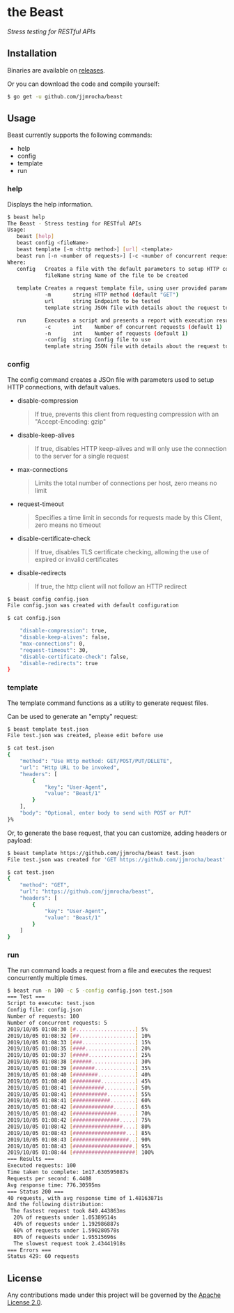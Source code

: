 the Beast
=========
*Stress testing for RESTful APIs*

## Installation
Binaries are available on [releases](https://github.com/jjmrocha/beast/releases).

Or you can download the code and compile yourself:
```sh
$ go get -u github.com/jjmrocha/beast
```

## Usage
Beast currently supports the following commands:
* help
* config
* template
* run

### help
Displays the help information.

```sh
$ beast help
The Beast - Stress testing for RESTful APIs
Usage:
   beast [help]
   beast config <fileName>
   beast template [-m <http method>] [url] <template>
   beast run [-n <number of requests>] [-c <number of concurrent requests>] <template>
Where:
   config   Creates a file with the default parameters to setup HTTP connections
            fileName string Name of the file to be created
			 			
   template Creates a request template file, using user provided parameters
            -m       string HTTP method (default "GET")
            url      string Endpoint to be tested
            template string JSON file with details about the request to test

   run      Executes a script and presents a report with execution results
            -c       int    Number of concurrent requests (default 1)
            -n       int    Number of requests (default 1)
            -config  string Config file to use
            template string JSON file with details about the request to test 
```

### config
The config command creates a JSOn file with parameters used to setup HTTP connections, with
default values.

* disable-compression 
  > If true, prevents this client from requesting compression  with an "Accept-Encoding: gzip"

* disable-keep-alives 
  > If true, disables HTTP keep-alives and will only use the  connection to the server for a single request 
  
* max-connections 
  > Limits the total number of connections per host,  zero means no limit

* request-timeout
  > Specifies a time limit in seconds for requests made by this Client,  zero means no timeout

* disable-certificate-check
  > If true, disables TLS certificate checking, allowing the use of expired or invalid certificates

* disable-redirects
  > If true, the http client will not follow an HTTP redirect

```sh
$ beast config config.json
File config.json was created with default configuration

$ cat config.json

	"disable-compression": true,
	"disable-keep-alives": false,
	"max-connections": 0,
	"request-timeout": 30,
	"disable-certificate-check": false,
	"disable-redirects": true
}
```

### template
The template command functions as a utility to generate request files.

Can be used to generate an "empty" request:
```sh
$ beast template test.json                                                        
File test.json was created, please edit before use

$ cat test.json
{
	"method": "Use Http method: GET/POST/PUT/DELETE",
	"url": "Http URL to be invoked",
	"headers": [
		{
			"key": "User-Agent",
			"value": "Beast/1"
		}
	],
	"body": "Optional, enter body to send with POST or PUT"
}%
```

Or, to generate the base request, that you can customize, adding headers or payload:
```sh
$ beast template https://github.com/jjmrocha/beast test.json
File test.json was created for 'GET https://github.com/jjmrocha/beast'

$ cat test.json
{
	"method": "GET",
	"url": "https://github.com/jjmrocha/beast",
	"headers": [
		{
			"key": "User-Agent",
			"value": "Beast/1"
		}
	]
}
```

### run
The run command loads a request from a file and executes the request concurrently multiple times.

```sh
$ beast run -n 100 -c 5 -config config.json test.json
=== Test ===
Script to execute: test.json
Config file: config.json
Number of requests: 100
Number of concurrent requests: 5
2019/10/05 01:08:30 [#...................] 5%
2019/10/05 01:08:32 [##..................] 10%
2019/10/05 01:08:33 [###.................] 15%
2019/10/05 01:08:35 [####................] 20%
2019/10/05 01:08:37 [#####...............] 25%
2019/10/05 01:08:38 [######..............] 30%
2019/10/05 01:08:39 [#######.............] 35%
2019/10/05 01:08:40 [########............] 40%
2019/10/05 01:08:40 [#########...........] 45%
2019/10/05 01:08:41 [##########..........] 50%
2019/10/05 01:08:41 [###########.........] 55%
2019/10/05 01:08:41 [############........] 60%
2019/10/05 01:08:42 [#############.......] 65%
2019/10/05 01:08:42 [##############......] 70%
2019/10/05 01:08:42 [###############.....] 75%
2019/10/05 01:08:42 [################....] 80%
2019/10/05 01:08:43 [#################...] 85%
2019/10/05 01:08:43 [##################..] 90%
2019/10/05 01:08:43 [###################.] 95%
2019/10/05 01:08:44 [####################] 100%
=== Results ===
Executed requests: 100
Time taken to complete: 1m17.630595087s
Requests per second: 6.4408
Avg response time: 776.30595ms
=== Status 200 ===
40 requests, with avg response time of 1.48163871s
And the following distribution:
 The fastest request took 849.443863ms
  20% of requests under 1.05389514s
  40% of requests under 1.192986887s
  60% of requests under 1.590280578s
  80% of requests under 1.95515696s
  The slowest request took 2.43441918s
=== Errors ===
Status 429: 60 requests
```

## License
Any contributions made under this project will be governed by the [Apache License 2.0](./LICENSE.md).
